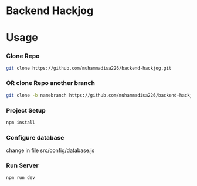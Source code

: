 # Backend Hackjog

# Usage

### Clone Repo

```sh
git clone https://github.com/muhammadisa226/backend-hackjog.git
```

### OR clone Repo another branch

```sh
git clone -b namebranch https://github.com/muhammadisa226/backend-hackjog.git
```

### Project Setup

```sh
npm install
```

### Configure database

change in file src/config/database.js

### Run Server

```sh
npm run dev
```

